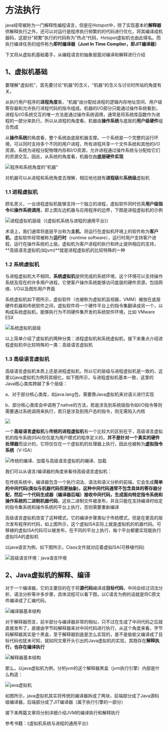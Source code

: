 # 方法执行

java经常被称为一门解释性编程语言，但是在Hotspot中，除了实现基本的**解释器**供解释执行之外，还可以对运行是程序执行频繁的的代码进行优化，将其编译成机器码，这部分"频繁"执行的代码称为“热点“代码，Hotspot虚拟机也由此得名。而执行编译任务的组件称为**即时编译器（Just In Time Complier，即JIT编译器）**

下文将从虚拟机基础着手，从编程语言的抽象层面对编译和解释进行介绍

## 1、虚拟机基础

要理解"虚拟机"，首先要讨论“机器“的含义，“机器“的含义与讨论时所站的角度有关。

从执行用户程序的**进程角度**看，“机器“由分配给进程的逻辑内存地址空间、用户级寄存器和允许执行进程代码的指令组成。机器的I/O部分只能通过操作系统看到，进程与I/O系统交互的唯一方法是通过操作系统调用，通常是将系统库函数作为进程的一部分来执行。所以从进程的角度看，机器由**操作系统**与底层的**用户级硬件**组合而成

从**操作系统**的角度看，整个系统由底层机器支撑。一个系统是一个完整的运行环境，可以同时支持多个不同的用户进程，所有进程共享一个文件系统和其他的I/O资源。系统为进程分配物理内存和I/O资源，允许进程通过操作系统与分配给它们的资源交互。因此，从系统的角度看，机器仅由**底层硬件实现**

![&#x7A0B;&#x5E8F;&#x548C;&#x7CFB;&#x7EDF;&#x89D2;&#x5EA6;&#x7684;&#x201C;&#x673A;&#x5668;&#x201D;](../../../../.gitbook/assets/image%20%2842%29.png)

对机器可以从进程和系统角度去理解，相应地也就有**进程级**和**系统级**虚拟机

### 1.1 进程虚拟机

顾名思义，一台进程虚拟机能够支持一个独立的进程，虚拟软件同时仿真**用户级指令**和**操作系统调用**，即上图左边机器与应用程序的边界，下图是进程虚拟机的示例

![&#x8FDB;&#x7A0B;&#x865A;&#x62DF;&#x673A;&#x5C42;&#x7EA7;&#xFF08;&#x300A;&#x865A;&#x62DF;&#x673A;&#x7CFB;&#x7EDF;&#x4E0E;&#x8FDB;&#x7A0B;&#x7684;&#x901A;&#x7528;&#x5E73;&#x53F0;&#x300B;&#xFF09;](../../../../.gitbook/assets/image%20%2835%29.png)

术语上，我们通常将底层平台称为**主机**，将运行在虚拟机环境上的软件称为**客户机**，虚拟软件经常被称为**运行时**（runtime software），运行时用户支持客户进程，运行在操作系统的上层。虚拟机为客户进程的执行和终止提供相应的支持，**高级语言虚拟机\(如jvm\)**就是进程虚拟机的比较特殊的一种

### 1.2 系统虚拟机

与进程虚拟机大不相同，**系统虚拟机**提供完成的系统环境，这个环境可以支持操作系统及现在的许多用户进程，它使客户操作系统能够访问底层的硬件资源，包括网络、I/O以及图形用户界面

系统虚拟机如下图所示，虚拟软件（也被称为虚拟机监视器，VMM）被放在底层硬件机器和传统软件之间，虚拟软件将一个硬件平台上的指令集翻译成另一个，以构成系统虚拟机，能够执行为不同硬件集开发的系统软件环境，比如 VMware ESX

![&#x7CFB;&#x7EDF;&#x865A;&#x62DF;&#x673A;&#x5C42;&#x7EA7;](../../../../.gitbook/assets/image%20%2837%29.png)

以上简单介绍了虚拟机的两种分类：进程虚拟机和系统虚拟机，接下来重点介绍进程虚拟机中比较特殊的一类：高级语言虚拟机

### **1.3 高级语言虚拟机**

高级语言虚拟机本质上还是进程虚拟机，所以它的层级与进程虚拟机是一致的，这里以java虚拟机为例将其细化，如下图所示，与进程虚拟机基本一致，这里的Java核心类库跨越了多个层级：

a、对于部分核心类库，如java.lang包，需要靠Java虚拟机来对语义进行实现 

b、部分核心类库会中调用了native的方法，若是涉及到系统级指令如I/O指令等则需要通过系统调用来执行，若只是涉及到用户态的指令，则无需陷入内核

![](../../../../.gitbook/assets/image%20%2839%29.png)

一个**高级语言虚拟机**与**传统的进程虚拟机**有一个比较大的区别在于，高级语言虚拟机的指令系统\(ISA\)仅仅是为用户模式的程序定义的，**并不是针对一个真实的硬件处理器**而设计的，它将仅仅在一个虚拟机的处理器上执行，因此也被称为**虚拟指令系统**（V-ISA）

![&#x4F20;&#x7EDF;&#x7684;&#x7F16;&#x8BD1;&#x3001;&#x52A0;&#x8F7D;&#x4E0E;&#x9AD8;&#x7EA7;&#x8BED;&#x8A00;&#x865A;&#x62DF;&#x673A;&#x7684;&#x7F16;&#x8BD1;&#x3001;&#x52A0;&#x8F7D;](../../../../.gitbook/assets/image%20%2834%29.png)

我们可以从语言/编译器的角度来看待高级语言虚拟机：

在传统系统中，编译器包含一个执行词法、语法和语义分析的前端，它会生成**简单的中间代码\(**类似与机器代码但更抽象\)，这种中间代码通常不包含具体的寄存器分配，然后一个**代码生成器（编译器后端）**接收中间代码，生成面向特定指令系统和操作系统的**二进制机器代码**，这些二进制文件被发布，并且只能在支持编译时给定的指令集系统和操作系统的平台上执行，否则需要重新编译

高级语言虚拟机改变了这种模式，它的编译步骤类似于传统模式，但是在更高的层次发布程序的代码，如上图所示，这个虚拟ISA实际上就是虚拟机的机器代码。可移植的虚拟ISA代码可以被发布，在不同的平台上执行，每个平台都要实现能执行虚拟ISA的虚拟机

以java语言为例，如下图所示，Class文件就对应着虚拟ISA\(可移植代码\)

![&#x9AD8;&#x7EA7;&#x8BED;&#x8A00;&#x73AF;&#x5883;&#xFF1A;java&#x8BED;&#x8A00;&#x73AF;&#x5883;](../../../../.gitbook/assets/image%20%2841%29.png)

## 2、Java虚拟机的解释、编译

对于一个编译器，它的主要目的在于将**源代码**编译成**目标代码**，中间会经过词法分析、语法分析等许多步骤，具体流程可以看下图，以C语言为例的话就是将C原文件编译成了汇编代码，

![&#x7F16;&#x8BD1;&#x5668;&#x57FA;&#x672C;&#x7ED3;&#x6784;](../../../../.gitbook/assets/image%20%2833%29.png)

对于解释器而言，前半部分与编译器非常的相似，只不过在生成了中间代码之后就直接发布了，直接由字节码解释器来对中间代码进行执行，从这个角度来看，字节码解释器其实是个黑盒，至于解释器到底是怎么实现的，是不是偷偷又编译成了目标代码也犹未可知，就如同文章开头引出的Java虚拟机的实现，其既存在**解释执行，**也存在**编译执行**

![&#x89E3;&#x91CA;&#x5668;&#x57FA;&#x672C;&#x7ED3;&#x6784;](../../../../.gitbook/assets/image%20%2840%29.png)

那么，以java虚拟机为例，分析jvm的这个解释器黑盒（jvm执行引擎）内部是什么构造：

![java&#x865A;&#x62DF;&#x673A;](../../../../.gitbook/assets/image%20%2838%29.png)

如图所示，java虚拟机其实将传统的编译器拆成了两块，前端部分成了Java源码级编译器，后端部分成了JIT编译器（属于执行引擎的一部分）

接下来两篇文章将分别详细介绍JVM的编译执行和解释执行

参考书籍：《虚拟机系统与进程的通用平台》





